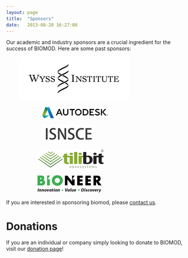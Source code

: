 ```yaml
---
layout: page
title:  "Sponsors"
date:   2013-08-28 16:27:08
---
```


Our academic and industry sponsors are a crucial ingredient for the success of BIOMOD. Here are some past sponsors:

<a target="_new" href="http://wyss.harvard.edu/"><img style="padding-left:2.5em;" src="/assets/images/wysslogo-panel.png"></a><br>

<a target="_new" href="http://www.autodesk.com/education/"><img style="padding-left:7em;" src="/assets/sponsors/autodesk/autodesk.png"></a><br>

<a target="_new" href="http://www.isnsce.org/"><img style="padding-left:7em;" src="/assets/sponsors/isnsce/isnsce.png"></a><br>

<a target="_new" href="http://shop.tilibit.com/"><img style="padding-left:6em;" src="/assets/sponsors/tilibit/tilibit.png"></a><br>

<a target="_new" href="/assets/sponsors/bioneer/bioneer2015.pdf"><img style="padding-left:6em;" src="/assets/sponsors/bioneer/bioneer.png"></a><br>

<p>If you are interested in sponsoring biomod, please <a href="/contact">contact us</a>.</p>


# Donations

If you are an individual or company simply looking to donate to BIOMOD, visit our [donation page](/donate)!